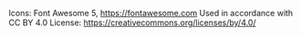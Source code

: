 Icons: Font Awesome 5, https://fontawesome.com
Used in accordance with CC BY 4.0 License: https://creativecommons.org/licenses/by/4.0/
